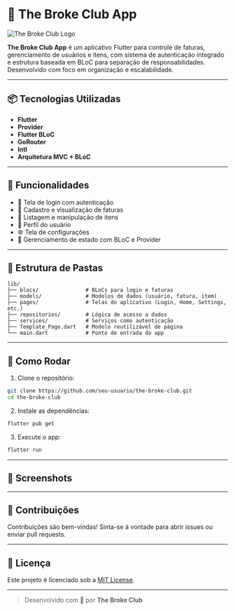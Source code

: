 
# 🐷 The Broke Club App

![The Broke Club Logo](porco_logo.png)

**The Broke Club App** é um aplicativo Flutter para controle de faturas, gerenciamento de usuários e itens, com sistema de autenticação integrado e estrutura baseada em BLoC para separação de responsabilidades. Desenvolvido com foco em organização e escalabilidade.

---

## 📦 Tecnologias Utilizadas

- **Flutter**
- **Provider**
- **Flutter BLoC**
- **GoRouter**
- **Intl**
- **Arquitetura MVC + BLoC**

---

## 🚀 Funcionalidades

- 🔐 Tela de login com autenticação
- 📄 Cadastro e visualização de faturas
- 🧾 Listagem e manipulação de itens
- 👤 Perfil do usuário
- ⚙️ Tela de configurações
- 🧠 Gerenciamento de estado com BLoC e Provider

---

## 📁 Estrutura de Pastas

```
lib/
├── blocs/               # BLoCs para login e faturas
├── models/              # Modelos de dados (usuário, fatura, item)
├── pages/               # Telas do aplicativo (Login, Home, Settings, etc.)
├── repositories/        # Lógica de acesso a dados
├── services/            # Serviços como autenticação
├── Template_Page.dart   # Modelo reutilizável de página
└── main.dart            # Ponto de entrada do app
```

---

## 🧪 Como Rodar

1. Clone o repositório:

```bash
git clone https://github.com/seu-usuario/the-broke-club.git
cd the-broke-club
```

2. Instale as dependências:

```bash
flutter pub get
```

3. Execute o app:

```bash
flutter run
```

---

## 📸 Screenshots


---

## 🤝 Contribuições

Contribuições são bem-vindas! Sinta-se à vontade para abrir issues ou enviar pull requests.

---

## 📜 Licença

Este projeto é licenciado sob a [MIT License](LICENSE).

---

> Desenvolvido com 💸 por **The Broke Club**
